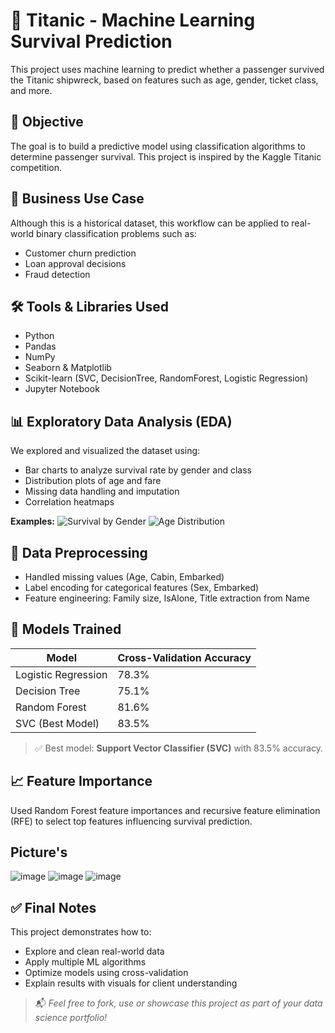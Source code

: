 # 🚢 Titanic - Machine Learning Survival Prediction

This project uses machine learning to predict whether a passenger survived the Titanic shipwreck, based on features such as age, gender, ticket class, and more.

## 📌 Objective

The goal is to build a predictive model using classification algorithms to determine passenger survival. This project is inspired by the Kaggle Titanic competition.

## 🧠 Business Use Case

Although this is a historical dataset, this workflow can be applied to real-world binary classification problems such as:
- Customer churn prediction
- Loan approval decisions
- Fraud detection

## 🛠️ Tools & Libraries Used

- Python
- Pandas
- NumPy
- Seaborn & Matplotlib
- Scikit-learn (SVC, DecisionTree, RandomForest, Logistic Regression)
- Jupyter Notebook

## 📊 Exploratory Data Analysis (EDA)

We explored and visualized the dataset using:
- Bar charts to analyze survival rate by gender and class
- Distribution plots of age and fare
- Missing data handling and imputation
- Correlation heatmaps

**Examples:**
![Survival by Gender](images/gender_survival.png)
![Age Distribution](images/age_distribution.png)

## 🧹 Data Preprocessing

- Handled missing values (Age, Cabin, Embarked)
- Label encoding for categorical features (Sex, Embarked)
- Feature engineering: Family size, IsAlone, Title extraction from Name

## 🤖 Models Trained

| Model               | Cross-Validation Accuracy |
|--------------------|---------------------------|
| Logistic Regression| 78.3%                     |
| Decision Tree      | 75.1%                     |
| Random Forest      | 81.6%                     |
| SVC (Best Model)   | 83.5%                     |

> ✅ Best model: **Support Vector Classifier (SVC)** with 83.5% accuracy.

## 📈 Feature Importance

Used Random Forest feature importances and recursive feature elimination (RFE) to select top features influencing survival prediction.

## Picture's 
![image](https://github.com/user-attachments/assets/6ef0d862-c6a2-4867-9cf6-aa826cc44326)
![image](https://github.com/user-attachments/assets/23c78691-e54c-4f96-9bf1-cc08599207d1)
![image](https://github.com/user-attachments/assets/e4d42d49-1237-4177-8d5a-f4e4dc39abd4)

## ✅ Final Notes

This project demonstrates how to:
- Explore and clean real-world data
- Apply multiple ML algorithms
- Optimize models using cross-validation
- Explain results with visuals for client understanding

> 📬 *Feel free to fork, use or showcase this project as part of your data science portfolio!*
